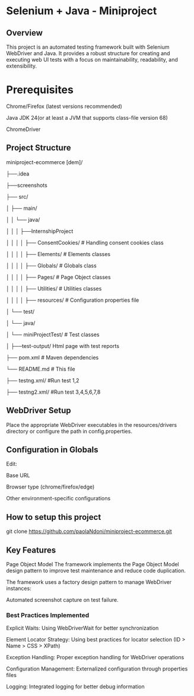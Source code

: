 # Selenium + Java - Miniproject
## Overview
This project is an automated testing framework built with Selenium WebDriver and Java. It provides a robust structure for creating and executing web UI tests with a focus on maintainability, readability, and extensibility.
# Prerequisites
Chrome/Firefox (latest versions recommended)

Java JDK 24(or at least a JVM that supports class-file version 68)

ChromeDriver

## Project Structure
miniproject-ecommerce [dem]/

├──.idea

├──screenshots

├── src/

│   ├── main/


│   │   └── java/

│   │   │  ├──InternshipProject

│   │   │  │  ├── ConsentCookies/        # Handling consent cookies class

│   │   │  │  ├── Elements/        # Elements classes

│   │   │  │  ├── Globals/        # Globals class

│   │   │  │  ├── Pages/        # Page Object classes

│   │   │  │  ├── Utilities/        # Utilities classes

│   │   │  │  ├── resources/      # Configuration properties file


│   └── test/


│       └── java/


│           └── miniProjectTest/        # Test classes

│    ├──test-output/          Html page with test reports

├── pom.xml                   # Maven dependencies

└── README.md                 # This file

├── testng.xml/            #Run test 1,2

├── testng2.xml/           #Run test 3,4,5,6,7,8

## WebDriver Setup
Place the appropriate WebDriver executables in the resources/drivers directory or configure the path in config.properties.

## Configuration in Globals
Edit:

Base URL

Browser type (chrome/firefox/edge)

Other environment-specific configurations

## How to setup this project
git clone https://github.com/paolaNdoni/miniproject-ecommerce.git

## Key Features
Page Object Model
The framework implements the Page Object Model design pattern to improve test maintenance and reduce code duplication.

The framework uses a factory design pattern to manage WebDriver instances:

Automated screenshot capture on test failure.

### Best Practices Implemented

Explicit Waits: Using WebDriverWait for better synchronization

Element Locator Strategy: Using best practices for locator selection (ID > Name > CSS > XPath)

Exception Handling: Proper exception handling for WebDriver operations

Configuration Management: Externalized configuration through properties files

Logging: Integrated logging for better debug information



